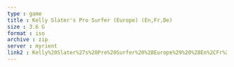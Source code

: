```yaml
---
type : game
title : Kelly Slater's Pro Surfer (Europe) (En,Fr,De)
size : 3.6 G
format : iso
archive : zip
server : myrient
link2 : Kelly%20Slater%27s%20Pro%20Surfer%20%28Europe%29%20%28En%2CFr%2CDe%29
---
```

